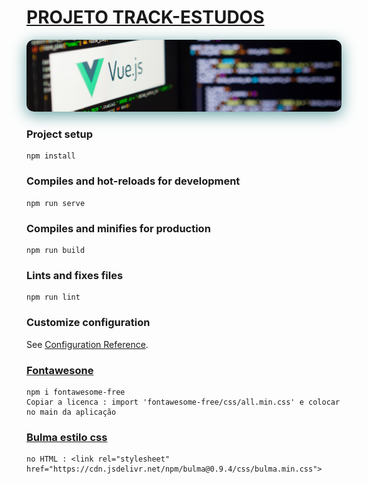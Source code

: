 # [PROJETO TRACK-ESTUDOS](https://github.com/jeanevertonoficial/Projeto-Track-Estudo.git)

<a href="https://github.com/jeanevertonoficial">
 <img style="border-radius:12px; box-shadow: 0px 5px 25px cadetblue" src="src/assets/fundo-capa.png"> 
</a>

### Project setup
```
npm install
```

### Compiles and hot-reloads for development
```
npm run serve
```

### Compiles and minifies for production
```
npm run build
```

### Lints and fixes files
```
npm run lint
```

### Customize configuration
See [Configuration Reference](https://cli.vuejs.org/config/).

### [Fontawesone](https://www.npmjs.com/package/fontawesome-free)
````
npm i fontawesome-free
Copiar a licenca : import 'fontawesome-free/css/all.min.css' e colocar no main da aplicação
````
### [Bulma estilo css](https://bulma.io/documentation/overview/start/)
````
no HTML : <link rel="stylesheet" href="https://cdn.jsdelivr.net/npm/bulma@0.9.4/css/bulma.min.css">